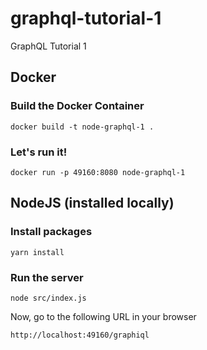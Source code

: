 # graphql-tutorial-1
GraphQL Tutorial 1

## Docker
### Build the Docker Container
```
docker build -t node-graphql-1 .
```

### Let's run it!
```
docker run -p 49160:8080 node-graphql-1
```

## NodeJS (installed locally)

### Install packages
```
yarn install
```

### Run the server
```
node src/index.js
```

Now, go to the following URL in your browser

```
http://localhost:49160/graphiql
```